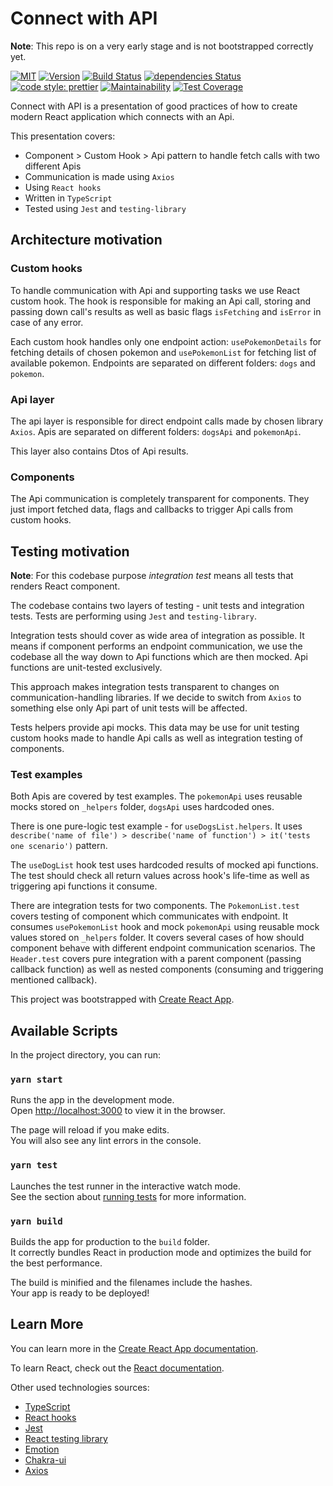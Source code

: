 # Connect with API

__Note__: This repo is on a very early stage and is not bootstrapped correctly yet.

[![MIT](https://img.shields.io/github/license/LukaszNowakPL/connect-with-api)](https://github.com/LukaszNowakPL/connect-with-api/blob/master/LICENSE)
[![Version](https://img.shields.io/github/package-json/v/LukaszNowakPL/connect-with-api)](https://github.com/LukaszNowakPL/connect-with-api/blob/master/package.json)
[![Build Status](https://travis-ci.org/LukaszNowakPL/connect-with-api.svg?branch=master)](https://travis-ci.org/LukaszNowakPL/connect-with-api)
[![dependencies Status](https://david-dm.org/LukaszNowakPL/connect-with-api/status.svg)](https://david-dm.org/LukaszNowakPL/connect-with-api)
[![code style: prettier](https://img.shields.io/badge/code_style-prettier-ff69b4.svg?style=flat-square)](https://github.com/prettier/prettier)
[![Maintainability](https://api.codeclimate.com/v1/badges/c2f88c797b80405cb88f/maintainability)](https://codeclimate.com/github/LukaszNowakPL/connect-with-api/maintainability)
[![Test Coverage](https://api.codeclimate.com/v1/badges/c2f88c797b80405cb88f/test_coverage)](https://codeclimate.com/github/LukaszNowakPL/connect-with-api/test_coverage)

Connect with API is a presentation of good practices of how to create modern React application which connects with an Api.

This presentation covers:
- Component > Custom Hook > Api pattern to handle fetch calls with two different Apis
- Communication is made using `Axios`
- Using `React hooks`
- Written in `TypeScript`
- Tested using `Jest` and `testing-library`

## Architecture motivation

### Custom hooks

To handle communication with Api and supporting tasks we use React custom hook. The hook is responsible for making an Api call, storing and passing down call's results as well as basic flags `isFetching` and `isError` in case of any error.

Each custom hook handles only one endpoint action: `usePokemonDetails` for fetching details of chosen pokemon and `usePokemonList` for fetching list of available pokemon. Endpoints are separated on different folders: `dogs` and `pokemon`. 

### Api layer

The api layer is responsible for direct endpoint calls made by chosen library `Axios`. Apis are separated on different folders: `dogsApi` and `pokemonApi`.

This layer also contains Dtos of Api results.

### Components

The Api communication is completely transparent for components. They just import fetched data, flags and callbacks to trigger Api calls from custom hooks.

## Testing motivation

__Note__: For this codebase purpose _integration test_ means all tests that renders React component.

The codebase contains two layers of testing  - unit tests and integration tests. Tests are performing using `Jest` and `testing-library`.

Integration tests should cover as wide area of integration as possible. It means if component performs an endpoint communication, we use the codebase all the way down to Api functions which are then mocked. Api functions are unit-tested exclusively.

This approach makes integration tests transparent to changes on communication-handling libraries. If we decide to switch from `Axios` to something else only Api part of unit tests will be affected.

Tests helpers provide api mocks. This data may be use for unit testing custom hooks made to handle Api calls as well as integration testing of components.

### Test examples

Both Apis are covered by test examples. The `pokemonApi` uses reusable mocks stored on `_helpers` folder, `dogsApi` uses hardcoded ones.

There is one pure-logic test example - for `useDogsList.helpers`. It uses `describe('name of file') > describe('name of function') > it('tests one scenario')` pattern.

The `useDogList` hook test uses hardcoded results of mocked api functions. The test should check all return values across hook's life-time as well as triggering api functions it consume.

There are integration tests for two components. The `PokemonList.test` covers testing of component which communicates with endpoint. It consumes `usePokemonList` hook and mock `pokemonApi` using reusable mock values stored on `_helpers` folder. It covers several cases of how should component behave with different endpoint communication scenarios. The `Header.test` covers pure integration with a parent component (passing callback function) as well as nested components (consuming and triggering mentioned callback).

This project was bootstrapped with [Create React App](https://github.com/facebook/create-react-app).

## Available Scripts

In the project directory, you can run:

### `yarn start`

Runs the app in the development mode.<br />
Open [http://localhost:3000](http://localhost:3000) to view it in the browser.

The page will reload if you make edits.<br />
You will also see any lint errors in the console.

### `yarn test`

Launches the test runner in the interactive watch mode.<br />
See the section about [running tests](https://facebook.github.io/create-react-app/docs/running-tests) for more information.

### `yarn build`

Builds the app for production to the `build` folder.<br />
It correctly bundles React in production mode and optimizes the build for the best performance.

The build is minified and the filenames include the hashes.<br />
Your app is ready to be deployed!

## Learn More

You can learn more in the [Create React App documentation](https://facebook.github.io/create-react-app/docs/getting-started).

To learn React, check out the [React documentation](https://reactjs.org/).

Other used technologies sources:
- [TypeScript](https://www.typescriptlang.org/docs/handbook/typescript-in-5-minutes.html)
- [React hooks](https://reactjs.org/docs/hooks-intro.html)
- [Jest](https://jestjs.io/docs/en/getting-started.html)
- [React testing library](https://testing-library.com/docs/react-testing-library/intro)
- [Emotion](https://emotion.sh/docs/introduction)
- [Chakra-ui](https://chakra-ui.com/getting-started)
- [Axios](https://github.com/axios/axios)